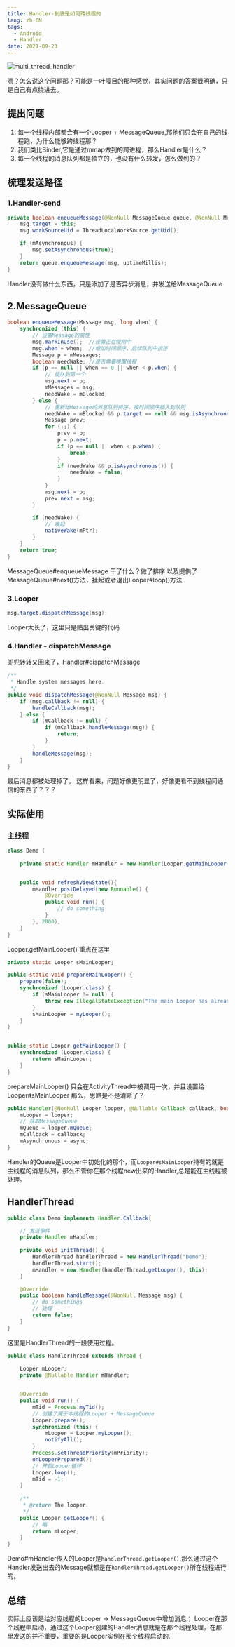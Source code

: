 ```yaml
---
title: Handler-到底是如何跨线程的
lang: zh-CN
tags:
  - Android
  - Handler
date: 2021-09-23
---
```


![multi_thread_handler](https://image.wangzhumo.com/2021/09/multi_thread_handler.png)

嗯？怎么说这个问题那？可能是一叶障目的那种感觉，其实问题的答案很明确，只是自己有点绕进去。

<!-- more -->

## 提出问题
1. 每一个线程内部都会有一个Looper + MessageQueue,那他们只会在自己的线程跑，为什么能够跨线程那？
2. 我们类比Binder,它是通过mmap做到的跨进程，那么Handler是什么？
3. 每一个线程的消息队列都是独立的，也没有什么转发，怎么做到的？


## 梳理发送路径

### 1.Handler-send

```java
private boolean enqueueMessage(@NonNull MessageQueue queue, @NonNull Message msg,long uptimeMillis) {
    msg.target = this;
    msg.workSourceUid = ThreadLocalWorkSource.getUid();

    if (mAsynchronous) {
        msg.setAsynchronous(true);
    }
    return queue.enqueueMessage(msg, uptimeMillis);
}
```

Handler没有做什么东西，只是添加了是否异步消息，并发送给MessageQueue

## 2.MessageQueue
```java
boolean enqueueMessage(Message msg, long when) {
    synchronized (this) {
        // 设置Message的属性
        msg.markInUse();  //设置正在使用中
        msg.when = when;  //增加时间顺序，后续队列中排序
        Message p = mMessages;
        boolean needWake; //是否需要唤醒线程
        if (p == null || when == 0 || when < p.when) {
            // 插队到第一个
            msg.next = p;
            mMessages = msg;
            needWake = mBlocked;
        } else {
            // 重新给Message的消息队列排序，按时间顺序插入到队列
            needWake = mBlocked && p.target == null && msg.isAsynchronous();
            Message prev;
            for (;;) {
                prev = p;
                p = p.next;
                if (p == null || when < p.when) {
                    break;
                }
                if (needWake && p.isAsynchronous()) {
                    needWake = false;
                }
            }
            msg.next = p; 
            prev.next = msg;
        }

        if (needWake) {
            // 唤起
            nativeWake(mPtr);
        }
    }
    return true;
}
```
MessageQueue#enqueueMessage 干了什么？做了排序
以及提供了MessageQueue#next()方法，挂起或者退出Looper#loop()方法

### 3.Looper
```java
msg.target.dispatchMessage(msg);
```
Looper太长了，这里只是贴出关键的代码

### 4.Handler - dispatchMessage
兜兜转转又回来了，Handler#dispatchMessage
```java
/**
 * Handle system messages here.
 */
public void dispatchMessage(@NonNull Message msg) {
    if (msg.callback != null) {
        handleCallback(msg);
    } else {
        if (mCallback != null) {
            if (mCallback.handleMessage(msg)) {
                return;
            }
        }
        handleMessage(msg);
    }
}
```

最后消息都被处理掉了。
这样看来，问题好像更明显了，好像更看不到线程间通信的东西了？？？

## 实际使用
### 主线程
```java
class Demo {
    
    private static Handler mHandler = new Handler(Looper.getMainLooper());


    public void refreshViewState(){
        mHandler.postDelayed(new Runnable() {
            @Override
            public void run() {
                // do something
            }
        }, 2000);
    }
}

```

Looper.getMainLooper() 重点在这里
```java
private static Looper sMainLooper; 

public static void prepareMainLooper() {
    prepare(false);
    synchronized (Looper.class) {
        if (sMainLooper != null) {
            throw new IllegalStateException("The main Looper has already been prepared.");
        }
        sMainLooper = myLooper();
    }
}


public static Looper getMainLooper() {
    synchronized (Looper.class) {
        return sMainLooper;
    }
}
```

prepareMainLooper() 只会在ActivityThread中被调用一次，并且设置给Looper#sMainLooper
那么，思路是不是清晰了？
```java
public Handler(@NonNull Looper looper, @Nullable Callback callback, boolean async) {
    mLooper = looper;
    // 获取MessageQueue
    mQueue = looper.mQueue;
    mCallback = callback;
    mAsynchronous = async;
}
```

Handler的Queue是Looper中初始化的那个，而`Looper#sMainLooper`持有的就是主线程的消息队列，那么不管你在那个线程new出来的Handler,总是能在主线程被处理。

## HandlerThread
```java
public class Demo implements Handler.Callback{

    // 发送事件
    private Handler mHandler;
    
    private void initThread() {
        HandlerThread handlerThread = new HandlerThread("Demo");
        handlerThread.start();
        mHandler = new Handler(handlerThread.getLooper(), this);
    }

    @Override
    public boolean handleMessage(@NonNull Message msg) {
        // do somethings
        // 处理
        return false;
    }
}
```
这里是HandlerThread的一段使用过程。
```java
public class HandlerThread extends Thread {
    
    Looper mLooper;
    private @Nullable Handler mHandler;


    @Override
    public void run() {
        mTid = Process.myTid();
        // 创建了属于本线程的Looper + MessageQueue
        Looper.prepare();
        synchronized (this) {
            mLooper = Looper.myLooper();
            notifyAll();
        }
        Process.setThreadPriority(mPriority);
        onLooperPrepared();
        // 开启Looper循环
        Looper.loop();
        mTid = -1;
    }
    
    /**
     * @return The looper.
     */
    public Looper getLooper() {
        // 略
        return mLooper;
    }
}
```

Demo#mHandler传入的Looper是`handlerThread.getLooper()`,那么通过这个Handler发送出去的Message就都是在`handlerThread.getLooper()`所在线程进行的。


## 总结
实际上应该是给对应线程的Looper -> MessageQueue中增加消息；
Looper在那个线程中启动，通过这个Looper创建的Handler消息就是在那个线程处理，在那里发送的并不重要，重要的是Looper实例在那个线程启动的.



